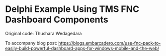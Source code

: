 # Delphi Example Using TMS FNC Dashboard Components

Original code: Thushara Wedagedara

To accompany blog post: https://blogs.embarcadero.com/use-fnc-pack-to-easily-build-powerful-dashboard-apps-for-windows-mobile-and-the-web/

